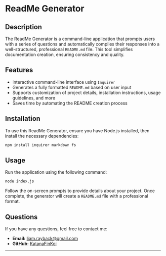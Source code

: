 # ReadMe Generator

## Description
The ReadMe Generator is a command-line application that prompts users with a series of questions and automatically compiles their responses into a well-structured, professional `README.md` file. This tool simplifies documentation creation, ensuring consistency and quality.


## Features
- Interactive command-line interface using `Inquirer`
- Generates a fully formatted `README.md` based on user input
- Supports customization of project details, installation instructions, usage guidelines, and more
- Saves time by automating the README creation process

## Installation
To use this ReadMe Generator, ensure you have Node.js installed, then install the necessary dependencies:

```sh
npm install inquirer markdown fs
```

## Usage
Run the application using the following command:

```sh
node index.js
```

Follow the on-screen prompts to provide details about your project. Once complete, the generator will create a `README.md` file with a professional format.


## Questions
If you have any questions, feel free to contact me:

- **Email:** [liam.rayback@gmail.com](mailto:liam.rayback@gmail.com)
- **GitHub:** [KatanaFinKoi](https://github.com/KatanaFinKoi)

---
